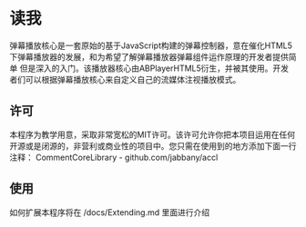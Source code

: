 # 读我
弹幕播放核心是一套原始的基于JavaScript构建的弹幕控制器，意在催化HTML5下弹幕播放器的发展，和为希望了解弹幕播放器弹幕组件运作原理的开发者提供简单
但是深入的入门。该播放器核心由ABPlayerHTML5衍生，并被其使用。开发者们可以根据弹幕播放核心来自定义自己的流媒体注视播放模式。

## 许可
本程序为教学用意，采取非常宽松的MIT许可。该许可允许你把本项目运用在任何开源或是闭源的，非营利或商业性的项目中。您只需在使用到的地方添加下面一行注释：
    CommentCoreLibrary - github.com/jabbany/accl

## 使用
如何扩展本程序将在 /docs/Extending.md 里面进行介绍

